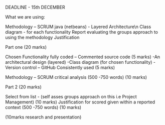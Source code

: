 DEADLINE - 15th DECEMBER

What we are using: 

  Methodology – SCRUM
  java (netbeans) - Layered Architecture\n
  Class diagram - for each functionality
  Report evaluating the groups approach to using the methodology 
  Justification 



Part one (20 marks) 

Chosen Functionality fully coded – Commented source code (5 marks)
  -An architectural design (layered)
  -Class diagram (for chosen functionality)
  -Version control – GitHub Consistently used (5 marks) 


Methodology – SCRUM   critical analysis (500 -750 words) (10 marks)



Part 2   (20 marks)
	
Select from list - (self asses groups approach on this i.e Project Management) (10 marks)
Justification for scored given within a reported context (500 -750 words)  (10 marks)



(10marks research and presentation)

